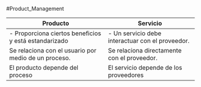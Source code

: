 #Product_Management 


| Producto                                              | Servicio                                         |
| ----------------------------------------------------- | ------------------------------------------------ |
| - Proporciona ciertos beneficios y está estandarizado | - Un servicio debe interactuar con el proveedor. |
| Se relaciona con el usuario por medio de un proceso.  | Se relaciona directamente con el proveedor.      |
| El producto depende del proceso                       | El servicio depende de los proveedores           |
